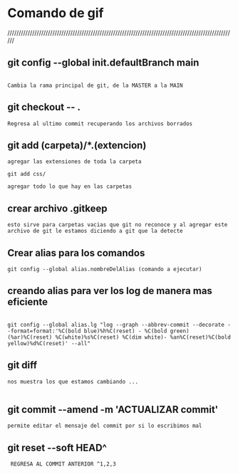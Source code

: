 # Comando de gif

//////////////////////////////////////////////////////////////////////////////////////////////////////

## git config --global init.defaultBranch main
```

Cambia la rama principal de git, de la MASTER a la MAIN

```

## git checkout -- .
```
Regresa al ultimo commit recuperando los archivos borrados

```

## git add (carpeta)/*.(extencion) 

```
agregar las extensiones de toda la carpeta 

git add css/

agregar todo lo que hay en las carpetas

```


##  crear archivo .gitkeep

```
esto sirve para carpetas vacias que git no reconoce y al agregar este archivo de git le estamos diciendo a git que la detecte

```


## Crear alias para los comandos 


```
git config --global alias.nombreDelAlias (comando a ejecutar)

```



## creando alias para ver los log de manera mas eficiente

```

git config --global alias.lg "log --graph --abbrev-commit --decorate --format=format:'%C(bold blue)%h%C(reset) - %C(bold green)(%ar)%C(reset) %C(white)%s%C(reset) %C(dim white)- %an%C(reset)%C(bold yellow)%d%C(reset)' --all"

```


## git diff 

``` 
nos muestra los que estamos cambiando ...


```


## git commit --amend -m 'ACTUALIZAR commit'

```
permite editar el mensaje del commit por si lo escribimos mal

```


## git reset --soft HEAD^

```
 REGRESA AL COMMIT ANTERIOR ^1,2,3

```








